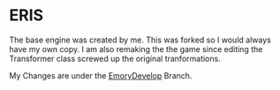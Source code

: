 # ERIS

The base engine was created by me. This was forked so I would always have my own copy. I am also remaking the the game since editing the Transformer class screwed up the original tranformations.

My Changes are under the [EmoryDevelop](https://github.com/EmFresh/CelestialStudios/tree/EmoryDevelop) Branch.
